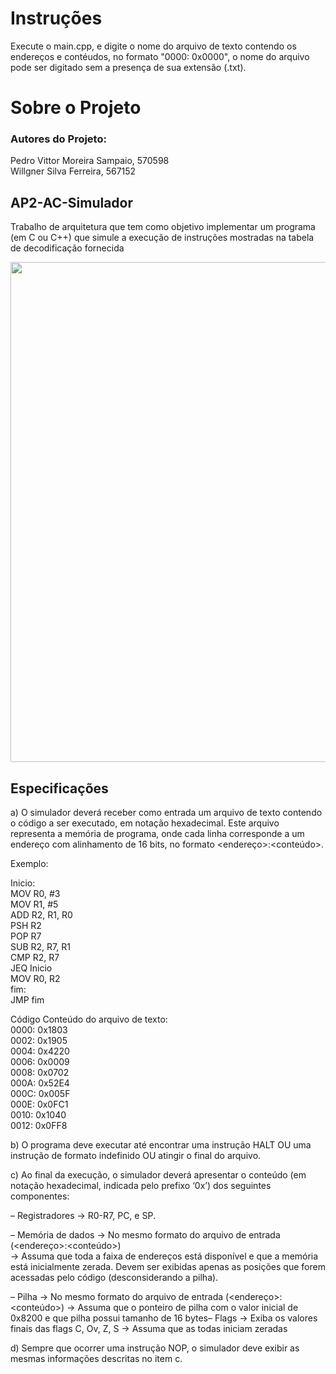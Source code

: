 # Instruções

Execute o main.cpp, e digite o nome do arquivo de texto contendo os endereços e contéudos, no formato "0000: 0x0000", o nome do arquivo 
pode ser digitado sem a presença de sua extensão (.txt).

# Sobre o Projeto

### Autores do Projeto:  
Pedro Vittor Moreira Sampaio, 570598  
Willgner Silva Ferreira, 567152


## AP2-AC-Simulador
Trabalho de arquitetura que tem como objetivo implementar um programa (em C ou C++) que simule a execução de instruções mostradas na tabela de decodificação fornecida

<div align="center">
<img src="https://github.com/user-attachments/assets/ebc4b653-6804-46eb-a74e-2806d0a34ccc" width="800px" />
</div>  

## Especificações

 a) O simulador deverá receber como entrada um arquivo de texto contendo o código a ser executado, em notação hexadecimal. Este arquivo representa
 a memória de programa, onde cada linha corresponde a um endereço com alinhamento de 16 bits, no formato <endereço>:<conteúdo>.
 
 Exemplo:

 Inicio:  
  MOV R0, #3   
  MOV R1, #5  
  ADD R2, R1, R0  
  PSH R2  
  POP R7  
  SUB R2, R7, R1  
  CMP R2, R7  
  JEQ Inicio  
  MOV R0, R2  
 fim:  
  JMP fim  

 Código Conteúdo do arquivo de texto:  
 0000: 0x1803  
 0002: 0x1905  
 0004: 0x4220  
 0006: 0x0009  
 0008: 0x0702  
 000A: 0x52E4  
 000C: 0x005F  
 000E: 0x0FC1  
 0010: 0x1040  
 0012: 0x0FF8    
 
 b) O programa deve executar até encontrar uma instrução HALT  OU uma instrução de formato indefinido OU atingir o final do arquivo.  

c) Ao final da execução, o simulador deverá apresentar o conteúdo (em notação hexadecimal, indicada pelo prefixo ‘0x’) dos seguintes componentes:

– Registradores
 → R0-R7, PC, e SP.  
 
– Memória de dados
 → No mesmo formato do arquivo de entrada (<endereço>:<conteúdo>)  
 → Assuma que toda a faixa de endereços está disponível e que a memória está inicialmente zerada. Devem ser exibidas apenas as posições que forem
 acessadas pelo código (desconsiderando a pilha).  
 
 – Pilha
 → No mesmo formato do arquivo de entrada (<endereço>:<conteúdo>)
 → Assuma que o ponteiro de pilha com o valor inicial de 0x8200 e que pilha possui tamanho de 16 bytes– Flags
 → Exiba os valores finais das flags C, Ov, Z, S
 → Assuma que as todas iniciam zeradas  
 
 d) Sempre que ocorrer uma instrução NOP, o simulador deve exibir as mesmas informações descritas no item c.
